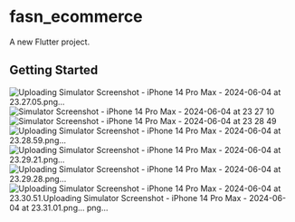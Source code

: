 # fasn_ecommerce

A new Flutter project.

## Getting Started
![Uploading Simulator Screenshot - iPhone 14 Pro Max - 2024-06-04 at 23.27.05.png…]()
![Simulator Screenshot - iPhone 14 Pro Max - 2024-06-04 at 23 27 10](https://github.com/mohamedAlaa-CS/fasn_ecommerce/assets/128901870/094542a3-a719-4b63-916f-9cfe6f6e50c5)
![Simulator Screenshot - iPhone 14 Pro Max - 2024-06-04 at 23 28 49](https://github.com/mohamedAlaa-CS/fasn_ecommerce/assets/128901870/8b4b09cf-bb56-4acf-b838-4415bf3fc5c7)
![Uploading Simulator Screenshot - iPhone 14 Pro Max - 2024-06-04 at 23.28.59.png…]()
![Uploading Simulator Screenshot - iPhone 14 Pro Max - 2024-06-04 at 23.29.21.png…]()
![Uploading Simulator Screenshot - iPhone 14 Pro Max - 2024-06-04 at 23.29.28.png…]()
![Uploading Simulator Screenshot - iPhone 14 Pro Max - 2024-06-04 at 23.30.51.![Uploading Simulator Screenshot - iPhone 14 Pro Max - 2024-06-04 at 23.31.01.png…]()
png…]()
